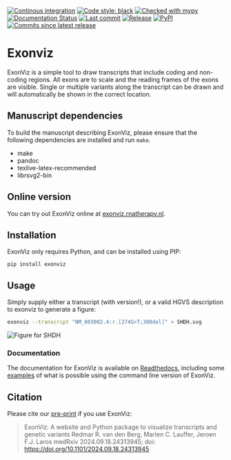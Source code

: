 [![Continous integration](https://github.com/DCRT-LUMC/exonviz/actions/workflows/ci.yml/badge.svg)](https://github.com/DCRT-LUMC/exonviz/actions/workflows/ci.yml)
[![Code style: black](https://img.shields.io/badge/code%20style-black-000000.svg)](https://github.com/psf/black)
[![Checked with mypy](http://www.mypy-lang.org/static/mypy_badge.svg)](http://mypy-lang.org/)
[![Documentation Status](https://readthedocs.org/projects/exonviz/badge/?version=latest)](https://exonviz.readthedocs.io/en/latest/?badge=latest)
[![Last commit](https://img.shields.io/github/last-commit/DCRT-LUMC/exonviz.svg)](https://img.shields.io/github/last-commit/DCRT-LUMC/exonviz.svg)
[![Release](https://img.shields.io/github/release/DCRT-LUMC/exonviz.svg)](https://img.shields.io/github/release/DCRT-LUMC/exonviz.svg)
[![PyPI](https://img.shields.io/pypi/v/exonviz.svg)](https://img.shields.io/pypi/v/exonviz.svg)
[![Commits since latest release](https://img.shields.io/github/commits-since/DCRT-LUMC/exonviz/latest)](https://img.shields.io/github/commits-since/DCRT-LUMC/exonviz/latest)

# Exonviz
ExonViz is a simple tool to draw transcripts that include coding
and non-coding regions. All exons are to scale and the reading frames of the
exons are visible. Single or multiple variants along the transcript can be
drawn and will automatically be shown in the correct location.

## Manuscript dependencies
To build the manuscript describing ExonViz, please ensure that the following
dependencies are installed and run `make`.

- make
- pandoc
- texlive-latex-recommended
- librsvg2-bin

## Online version
You can try out ExonViz online at [exonviz.rnatherapy.nl](https://exonviz.rnatherapy.nl).

## Installation
ExonViz only requires Python, and can be installed using PIP:
```
pip install exonviz
```

## Usage
Simply supply either a transcript (with version!), or a valid HGVS description
to exonviz to generate a figure:

```bash
exonviz --transcript "NM_003002.4:r.[274G>T;300del]" > SHDH.svg
```
![Figure for SHDH](https://exonviz.readthedocs.io/en/latest/_images/SDHD.svg)

### Documentation
The documentation for ExonViz is available on
[Readthedocs](https://exonviz.readthedocs.org), including some
[examples](https://exonviz.readthedocs.io/en/latest/examples.html) of what is
possible using the command line version of ExonViz.


## Citation
Please cite our [pre-print](https://www.medrxiv.org/content/10.1101/2024.09.18.24313945v1) if you use ExonViz:

>ExonViz: A website and Python package to visualize transcripts and genetic variants
>Redmar R. van den Berg, Marlen C. Lauffer, Jeroen F.J. Laros
>medRxiv 2024.09.18.24313945; doi: https://doi.org/10.1101/2024.09.18.24313945
